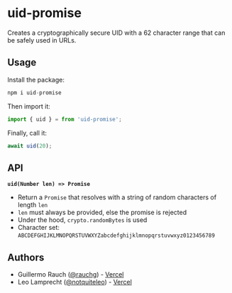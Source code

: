 # uid-promise

Creates a cryptographically secure UID with a 62 character range that can be safely used in URLs.

## Usage

Install the package:

```js
npm i uid-promise
```

Then import it:

```js
import { uid } = from 'uid-promise';
```

Finally, call it:

```js
await uid(20);
```

## API

**`uid(Number len) => Promise`**

- Return a `Promise` that resolves with a string of random characters
  of length `len`
- `len` must always be provided, else the promise is rejected
- Under the hood, `crypto.randomBytes` is used
- Character set: `ABCDEFGHIJKLMNOPQRSTUVWXYZabcdefghijklmnopqrstuvwxyz0123456789`

## Authors

- Guillermo Rauch ([@rauchg](https://twitter.com/rauchg)) - [Vercel](https://vercel.com)
- Leo Lamprecht ([@notquiteleo](https://twitter.com/notquiteleo)) - [Vercel](https://vercel.com)
